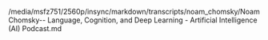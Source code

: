 /media/msfz751/2560p/insync/markdown/transcripts/noam_chomsky/Noam Chomsky-- Language, Cognition, and Deep Learning  - Artificial Intelligence (AI) Podcast.md